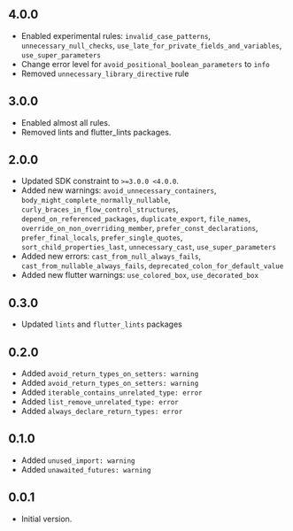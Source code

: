 ## 4.0.0
- Enabled experimental rules: `invalid_case_patterns`, `unnecessary_null_checks`, 
 `use_late_for_private_fields_and_variables`, `use_super_parameters`
- Change error level for `avoid_positional_boolean_parameters` to `info`
- Removed `unnecessary_library_directive` rule

## 3.0.0
- Enabled almost all rules.
- Removed lints and flutter_lints packages.

## 2.0.0
- Updated SDK constraint to `>=3.0.0 <4.0.0`.
- Added new warnings: `avoid_unnecessary_containers`, `body_might_complete_normally_nullable`,
 `curly_braces_in_flow_control_structures`, `depend_on_referenced_packages`, `duplicate_export`, `file_names`,
 `override_on_non_overriding_member`, `prefer_const_declarations`, `prefer_final_locals`, `prefer_single_quotes`,
 `sort_child_properties_last`, `unnecessary_cast`, `use_super_parameters`
- Added new errors: `cast_from_null_always_fails`, `cast_from_nullable_always_fails`,
 `deprecated_colon_for_default_value`
- Added new flutter warnings: `use_colored_box`, `use_decorated_box`

## 0.3.0
- Updated `lints` and `flutter_lints` packages

## 0.2.0
- Added `avoid_return_types_on_setters: warning`
- Added `avoid_return_types_on_setters: warning`
- Added `iterable_contains_unrelated_type: error`
- Added `list_remove_unrelated_type: error`
- Added `always_declare_return_types: error`

## 0.1.0
- Added `unused_import: warning`
- Added `unawaited_futures: warning`

## 0.0.1
- Initial version.
